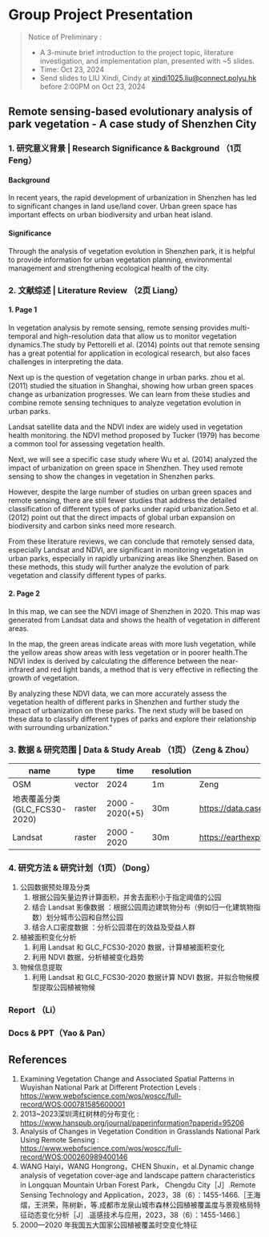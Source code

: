 # Group Project Presentation
> Notice of Preliminary  :
> - A 3-minute brief introduction to the project topic, literature investigation, and implementation plan, presented with ~5 slides.
> - Time: Oct 23, 2024
> - Send slides to LIU Xindi, Cindy at xindi1025.liu@connect.polyu.hk before 2:00PM on Oct 23, 2024

## Remote sensing-based evolutionary analysis of park vegetation - A case study of Shenzhen City

### 1. 研究意义背景 | Research Significance & Background （1页 Feng）
#### Background
In recent years, the rapid development of urbanization in Shenzhen has led to significant changes in land use/land cover. Urban green space has important effects on urban biodiversity and urban heat island.

#### Significance
Through the analysis of vegetation evolution in Shenzhen park, it is helpful to provide information for urban vegetation planning, environmental management and strengthening ecological health of the city.

### 2. 文献综述 | Literature Review （2页 Liang）

#### 1. Page 1
In vegetation analysis by remote sensing, remote sensing provides multi-temporal and high-resolution data that allow us to monitor vegetation dynamics.The study by Pettorelli et al. (2014) points out that remote sensing has a great potential for application in ecological research, but also faces challenges in interpreting the data.
 
Next up is the question of vegetation change in urban parks. zhou et al. (2011) studied the situation in Shanghai, showing how urban green spaces change as urbanization progresses. We can learn from these studies and combine remote sensing techniques to analyze vegetation evolution in urban parks.
 
Landsat satellite data and the NDVI index are widely used in vegetation health monitoring. the NDVI method proposed by Tucker (1979) has become a common tool for assessing vegetation health.
 
Next, we will see a specific case study where Wu et al. (2014) analyzed the impact of urbanization on green space in Shenzhen. They used remote sensing to show the changes in vegetation in Shenzhen parks.
 
However, despite the large number of studies on urban green spaces and remote sensing, there are still fewer studies that address the detailed classification of different types of parks under rapid urbanization.Seto et al. (2012) point out that the direct impacts of global urban expansion on biodiversity and carbon sinks need more research.
 
From these literature reviews, we can conclude that remotely sensed data, especially Landsat and NDVI, are significant in monitoring vegetation in urban parks, especially in rapidly urbanizing areas like Shenzhen. Based on these methods, this study will further analyze the evolution of park vegetation and classify different types of parks.
 
#### 2. Page 2

In this map, we can see the NDVI image of Shenzhen in 2020. This map was generated from Landsat data and shows the health of vegetation in different areas.
 
In the map, the green areas indicate areas with more lush vegetation, while the yellow areas show areas with less vegetation or in poorer health.The NDVI index is derived by calculating the difference between the near-infrared and red light bands, a method that is very effective in reflecting the growth of vegetation.
 
By analyzing these NDVI data, we can more accurately assess the vegetation health of different parks in Shenzhen and further study the impact of urbanization on these parks. The next study will be based on these data to classify different types of parks and explore their relationship with surrounding urbanization.”

### 3. 数据 & 研究范围 | Data & Study Areab （1页）（Zeng & Zhou）

   | name | type | time | resolution | source |
   | --- | --- | --- | --- | --- |
   | OSM | vector | 2024 | 1m | Zeng |
   | 地表覆盖分类(GLC_FCS30-2020) | raster | 2000 - 2020(+5) | 30m | https://data.casearth.cn/dataset/5fbc7904819aec1ea2dd7061 |
   | Landsat | raster | 2000 - 2020 | 30m | https://earthexplorer.usgs.gov/ |


### 4. 研究方法 & 研究计划（1页）（Dong）
1. 公园数据预处理及分类
   1. 根据公园矢量边界计算面积，并舍去面积小于指定阈值的公园
   2. 结合 Landsat 影像数据 ：根据公园周边建筑物分布（例如归一化建筑物指数）划分城市公园和自然公园
   3. 结合人口密度数据 ：分析公园潜在的效益及受益人群
2. 植被面积变化分析
   1. 利用 Landsat 和 GLC_FCS30-2020 数据，计算植被面积变化
   2. 利用 NDVI 数据，分析植被变化趋势
3. 物候信息提取
   1. 利用 Landsat 和 GLC_FCS30-2020 数据计算 NDVI 数据，并拟合物候模型提取公园植被物候

### Report （Li）

### Docs & PPT（Yao & Pan） 

## References
1. Examining Vegetation Change and Associated Spatial Patterns in Wuyishan National Park at Different Protection Levels : https://www.webofscience.com/wos/woscc/full-record/WOS:000781585600001
2. 2013~2023深圳湾红树林的分布变化 : https://www.hanspub.org/journal/paperinformation?paperid=95206
3. Analysis of Changes in Vegetation Condition in Grasslands National Park Using Remote Sensing	: https://www.webofscience.com/wos/woscc/full-record/WOS:000260989400146
4. WANG Haiyi，WANG Hongrong，CHEN Shuxin，et al.Dynamic change analysis of vegetation cover‐age and landscape pattern characteristics in Longquan Mountain Urban Forest Park， Chengdu City［J］.Remote Sensing Technology and Application，2023，38（6）：1455-1466.［王海熠，王洪荣，陈树新，等.成都市龙泉山城市森林公园植被覆盖度与景观格局特征动态变化分析［J］.遥感技术与应用，2023，38（6）：1455-1466.］
5. 2000—2020 年我国五大国家公园植被覆盖时空变化特征

